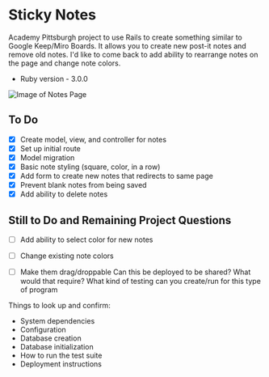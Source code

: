 # Sticky Notes
Academy Pittsburgh project to use Rails to create something similar to Google Keep/Miro Boards. It allows you to create new post-it notes and remove old notes. I'd like to come back to add ability to rearrange notes on the page and change note colors.

* Ruby version - 3.0.0

![Image of Notes Page](https://github.com/reg710/notes/blob/main/screenshots/Screen%20Shot%202021-07-14%20at%202.46.53%20PM.png)

## To Do
- [x] Create model, view, and controller for notes
- [x] Set up initial route
- [x] Model migration
- [x] Basic note styling (square, color, in a row)
- [x] Add form to create new notes that redirects to same page
- [x] Prevent blank notes from being saved
- [x] Add ability to delete notes

## Still to Do and Remaining Project Questions
- [ ] Add ability to select color for new notes
- [ ] Change existing note colors
- [ ] Make them drag/droppable 
Can this be deployed to be shared? What would that require?
What kind of testing can you create/run for this type of program


Things to look up and confirm:

* System dependencies
* Configuration
* Database creation
* Database initialization
* How to run the test suite
* Deployment instructions

